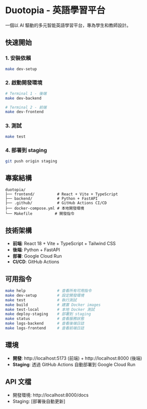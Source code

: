 # Duotopia - 英語學習平台

一個以 AI 驅動的多元智能英語學習平台，專為學生和教師設計。

## 快速開始

### 1. 安裝依賴
```bash
make dev-setup
```

### 2. 啟動開發環境
```bash
# Terminal 1 - 後端
make dev-backend

# Terminal 2 - 前端  
make dev-frontend
```

### 3. 測試
```bash
make test
```

### 4. 部署到 staging
```bash
git push origin staging
```

## 專案結構

```
duotopia/
├── frontend/          # React + Vite + TypeScript
├── backend/           # Python + FastAPI
├── .github/           # GitHub Actions CI/CD
├── docker-compose.yml # 本地開發環境
└── Makefile          # 開發指令
```

## 技術架構

- **前端**: React 18 + Vite + TypeScript + Tailwind CSS
- **後端**: Python + FastAPI
- **部署**: Google Cloud Run
- **CI/CD**: GitHub Actions

## 可用指令

```bash
make help              # 查看所有可用指令
make dev-setup         # 設定開發環境
make test              # 執行測試
make build             # 建置 Docker images
make test-local        # 本地 Docker 測試
make deploy-staging    # 部署到 staging
make status            # 查看服務狀態
make logs-backend      # 查看後端日誌
make logs-frontend     # 查看前端日誌
```

## 環境

- **開發**: http://localhost:5173 (前端) + http://localhost:8000 (後端)
- **Staging**: 透過 GitHub Actions 自動部署到 Google Cloud Run

## API 文檔

- 開發環境: http://localhost:8000/docs
- Staging: [部署後自動更新]